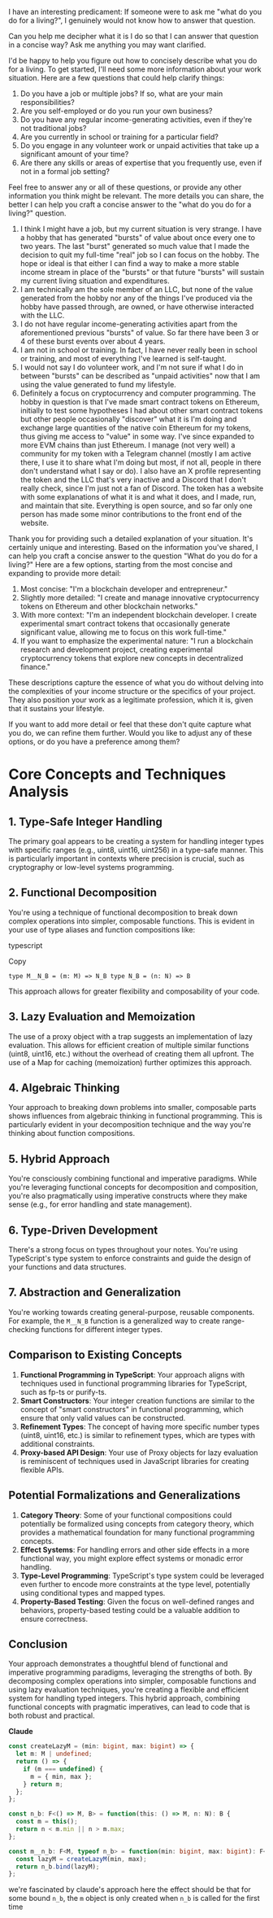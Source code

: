 I have an interesting predicament: If someone were to ask me "what do you do for a living?", I genuinely would not know how to answer that question.

Can you help me decipher what it is I do so that I can answer that question in a concise way? Ask me anything you may want clarified.



I'd be happy to help you figure out how to concisely describe what you do for a living. To get started, I'll need some more information about your work situation. Here are a few questions that could help clarify things:

1. Do you have a job or multiple jobs? If so, what are your main responsibilities?
2. Are you self-employed or do you run your own business?
3. Do you have any regular income-generating activities, even if they're not traditional jobs?
4. Are you currently in school or training for a particular field?
5. Do you engage in any volunteer work or unpaid activities that take up a significant amount of your time?
6. Are there any skills or areas of expertise that you frequently use, even if not in a formal job setting?

Feel free to answer any or all of these questions, or provide any other information you think might be relevant. The more details you can share, the better I can help you craft a concise answer to the "what do you do for a living?" question.



1. I think I might have a job, but my current situation is very strange. I have a hobby that has generated "bursts" of value about once every one to two years. The last "burst" generated so much value that I made the decision to quit my full-time "real" job so I can focus on the hobby. The hope or ideal is that either I can find a way to make a more stable income stream in place of the "bursts" or that future "bursts" will sustain my current living situation and expenditures.
2. I am technically am the sole member of an LLC, but none of the value generated from the hobby nor any of the things I've produced via the hobby have passed through, are owned, or have otherwise interacted with the LLC.
3. I do not have regular income-generating activities apart from the aforementioned previous "bursts" of value. So far there have been 3 or 4 of these burst events over about 4 years.
4. I am not in school or training. In fact, I have never really been in school or training, and most of everything I've learned is self-taught.
5. I would not say I do volunteer work, and I'm not sure if what I do in between "bursts" can be described as "unpaid activities" now that I am using the value generated to fund my lifestyle.
6. Definitely a focus on cryptocurrency and computer programming. The hobby in question is that I've made smart contract tokens on Ethereum, initially to test some hypotheses I had about other smart contract tokens but other people occasionally "discover" what it is I'm doing and exchange large quantities of the native coin Ethereum for my tokens, thus giving me access to "value" in some way. I've since expanded to more EVM chains than just Ethereum. I manage (not very well) a community for my token with a Telegram channel (mostly I am active there, I use it to share what I'm doing but most, if not all, people in there don't understand what I say or do). I also have an X profile representing the token and the LLC that's very inactive and a Discord that I don't really check, since I'm just not a fan of Discord. The token has a website with some explanations of what it is and what it does, and I made, run, and maintain that site. Everything is open source, and so far only one person has made some minor contributions to the front end of the website.



Thank you for providing such a detailed explanation of your situation. It's certainly unique and interesting. Based on the information you've shared, I can help you craft a concise answer to the question "What do you do for a living?" Here are a few options, starting from the most concise and expanding to provide more detail:

1. Most concise: "I'm a blockchain developer and entrepreneur."
2. Slightly more detailed: "I create and manage innovative cryptocurrency tokens on Ethereum and other blockchain networks."
3. With more context: "I'm an independent blockchain developer. I create experimental smart contract tokens that occasionally generate significant value, allowing me to focus on this work full-time."
4. If you want to emphasize the experimental nature: "I run a blockchain research and development project, creating experimental cryptocurrency tokens that explore new concepts in decentralized finance."

These descriptions capture the essence of what you do without delving into the complexities of your income structure or the specifics of your project. They also position your work as a legitimate profession, which it is, given that it sustains your lifestyle.

If you want to add more detail or feel that these don't quite capture what you do, we can refine them further. Would you like to adjust any of these options, or do you have a preference among them?





# Core Concepts and Techniques Analysis

## 1. Type-Safe Integer Handling

The primary goal appears to be creating a system for handling integer types with specific ranges (e.g., uint8, uint16, uint256) in a type-safe manner. This is particularly important in contexts where precision is crucial, such as cryptography or low-level systems programming.

## 2. Functional Decomposition

You're using a technique of functional decomposition to break down complex operations into simpler, composable functions. This is evident in your use of type aliases and function compositions like:

typescript

Copy

`type M__N_B = (m: M) => N_B type N_B = (n: N) => B`

This approach allows for greater flexibility and composability of your code.

## 3. Lazy Evaluation and Memoization

The use of a proxy object with a trap suggests an implementation of lazy evaluation. This allows for efficient creation of multiple similar functions (uint8, uint16, etc.) without the overhead of creating them all upfront. The use of a Map for caching (memoization) further optimizes this approach.

## 4. Algebraic Thinking

Your approach to breaking down problems into smaller, composable parts shows influences from algebraic thinking in functional programming. This is particularly evident in your decomposition technique and the way you're thinking about function compositions.

## 5. Hybrid Approach

You're consciously combining functional and imperative paradigms. While you're leveraging functional concepts for decomposition and composition, you're also pragmatically using imperative constructs where they make sense (e.g., for error handling and state management).

## 6. Type-Driven Development

There's a strong focus on types throughout your notes. You're using TypeScript's type system to enforce constraints and guide the design of your functions and data structures.

## 7. Abstraction and Generalization

You're working towards creating general-purpose, reusable components. For example, the `M__N_B` function is a generalized way to create range-checking functions for different integer types.

## Comparison to Existing Concepts

1. **Functional Programming in TypeScript**: Your approach aligns with techniques used in functional programming libraries for TypeScript, such as fp-ts or purify-ts.
2. **Smart Constructors**: Your integer creation functions are similar to the concept of "smart constructors" in functional programming, which ensure that only valid values can be constructed.
3. **Refinement Types**: The concept of having more specific number types (uint8, uint16, etc.) is similar to refinement types, which are types with additional constraints.
4. **Proxy-based API Design**: Your use of Proxy objects for lazy evaluation is reminiscent of techniques used in JavaScript libraries for creating flexible APIs.

## Potential Formalizations and Generalizations

1. **Category Theory**: Some of your functional compositions could potentially be formalized using concepts from category theory, which provides a mathematical foundation for many functional programming concepts.
2. **Effect Systems**: For handling errors and other side effects in a more functional way, you might explore effect systems or monadic error handling.
3. **Type-Level Programming**: TypeScript's type system could be leveraged even further to encode more constraints at the type level, potentially using conditional types and mapped types.
4. **Property-Based Testing**: Given the focus on well-defined ranges and behaviors, property-based testing could be a valuable addition to ensure correctness.

## Conclusion

Your approach demonstrates a thoughtful blend of functional and imperative programming paradigms, leveraging the strengths of both. By decomposing complex operations into simpler, composable functions and using lazy evaluation techniques, you're creating a flexible and efficient system for handling typed integers. This hybrid approach, combining functional concepts with pragmatic imperatives, can lead to code that is both robust and practical.

**Claude**
```ts
const createLazyM = (min: bigint, max: bigint) => {
  let m: M | undefined;
  return () => {
    if (m === undefined) {
      m = { min, max };
    } return m;
  };
};

const n_b: F<() => M, B> = function(this: () => M, n: N): B {
  const m = this();
  return n < m.min || n > m.max;
};

const m__n_b: F<M, typeof n_b> = function(min: bigint, max: bigint): F<N, B> {
  const lazyM = createLazyM(min, max);
  return n_b.bind(lazyM);
};
```

we're fascinated by claude's approach here
the effect should be that for some bound `n_b`, the `m` object is only created when `n_b` is called for the first time